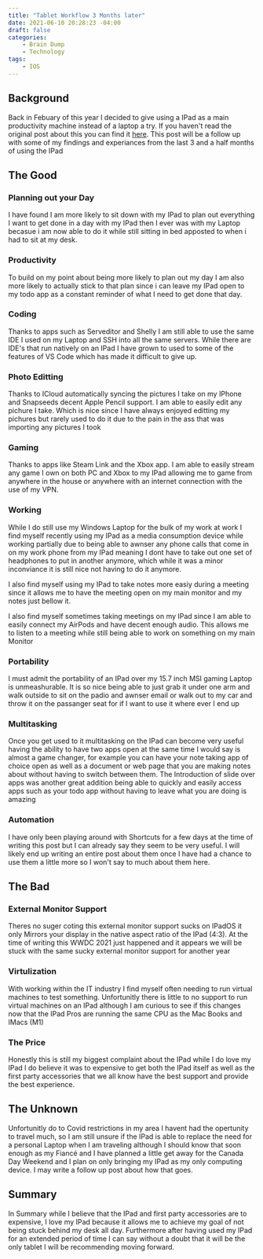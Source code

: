 ```yaml
---
title: "Tablet Workflow 3 Months later"
date: 2021-06-10 20:28:23 -04:00
draft: false
categories:
    - Brain Dump
    - Technology
tags:
    - IOS
---
```


## Background
Back in Febuary of this year I decided to give using a IPad as a main productivity machine instead of a laptop a try. If you haven't read the original post about this you can find it [here](https://www.ryanvanmassenhoven.com/posts/tablet-workflow/). This post will be a follow up with some of my findings and experiances from the last 3 and a half months of using the IPad

## The Good 
### Planning out your Day
I have found I am more likely to sit down with my IPad to plan out everything I want to get done in a day with my IPad then I ever was with my Laptop becasue i am now able to do it while still sitting in bed apposted to when i had to sit at my desk.

### Productivity
To build on my point about being more likely to plan out my day I am also more likely to actually stick to that plan since i can leave my IPad open to my todo app as a constant reminder of what I need to get done that day.

### Coding
Thanks to apps such as Serveditor and Shelly I am still able to use the same IDE I used on my Laptop and SSH into all the same servers. While there are IDE's that run natively on an IPad I have grown to used to some of the features of VS Code which has made it difficult to give up.

### Photo Editting
Thanks to ICloud automatically syncing the pictures I take on my IPhone and Snapseeds decent Apple Pencil support. I am able to easily edit any pichure I take. Which is nice since I have always enjoyed editting my pichures but rarely used to do it due to the pain in the ass that was importing any pictures I took

### Gaming
Thanks to apps like Steam Link and the Xbox app. I am able to easily stream any game I own on both PC and Xbox to my IPad allowing me to game from anywhere in the house or anywhere with an internet connection with the use of my VPN.

### Working
While I do still use my Windows Laptop for the bulk of my work at work I find myself recently using my IPad as a media consumption device while working partially due to being able to awnser any phone calls that come in on my work phone from my IPad meaning I dont have to take out one set of headphones to put in another anymore, which while it was a minor inconviance it is still nice not having to do it anymore.

I also find myself using my IPad to take notes more easiy during a meeting since it allows me to have the meeting open on my main monitor and my notes just bellow it. 

I also find myself sometimes taking meetings on my IPad since I am able to easily connect my AirPods and have decent enough audio. This allows me to listen to a meeting while still being able to work on something on my main Monitor

### Portability
I must admit the portability of an IPad over my 15.7 inch MSI gaming Laptop is unmeashurable. It is so nice being able to just grab it under one arm and walk outside to sit on the padio and awnser email or walk out to my car and throw it on the passanger seat for if I want to use it where ever I end up

### Multitasking
Once you get used to it multitasking on the IPad can become very useful having the ability to have two apps open at the same time I would say is almost a game changer, for example you can have your note taking app of choice open as well as a document or web page that you are making notes about without having to switch between them. The Introduction of slide over apps was another great addition being able to quickly and easily access apps such as your todo app without having to leave what you are doing is amazing

### Automation
I have only been playing around with Shortcuts for a few days at the time of writing this post but I can already say they seem to be very useful. I will likely end up writing an entire post about them once I have had a chance to use them a little more so I won't say to much about them here.

## The Bad
### External Monitor Support
Theres no suger coting this external monitor support sucks on IPadOS it only Mirrors your display in the native aspect ratio of the IPad (4:3). At the time of writing this WWDC 2021 just happened and it appears we will be stuck with the same sucky external monitor support for another year

### Virtulization
With working within the IT industry I find myself often needing to run virtual machines to test something. Unfortunitly there is little to no support to run virtual machines on an IPad although I am curious to see if this changes now that the IPad Pros are running the same CPU as the Mac Books and IMacs (M1)

### The Price 
Honestly this is still my biggest complaint about the IPad while I do love my IPad I do believe it was to expensive to get both the IPad itself as well as the first party accessories that we all know have the best support and provide the best experience. 

## The Unknown
Unfortunitly do to Covid restrictions in my area I havent had the opertunity to travel much, so I am still unsure if the IPad is able to replace the need for a personal Laptop when I am traveling although I should know that soon enough as my Fiancé and I have planned a little get away for the Canada Day Weekend and I plan on only bringing my IPad as my only computing device. I may write a follow up post about how that goes. 

## Summary
In Summary while I believe that the IPad and first party accessories are to expensive, I love my IPad because it allows me to achieve my goal of not being stuck behind my desk all day. Furthermore after having used my IPad for an extended period of time I can say without a doubt that it will be the only tablet I will be recommending moving forward.